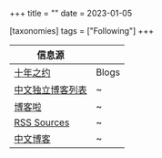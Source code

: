 +++
title = ""
date = 2023-01-05

[taxonomies]
tags = ["Following"]
+++ 

| 信息源 |  |
| -- | -- |
| [十年之约](https://www.foreverblog.cn/blogs.html?year=2022) | Blogs |
| [中文独立博客列表](https://github.com/timqian/chinese-independent-blogs) | ~ |
| [博客啦](https://www.boke.la/) | ~ |
| [RSS  Sources](https://rss-source.com/) | ~  |
| [中文博客](https://zhblogs.ohyee.cc/) | ~ |
<!-- more -->